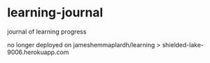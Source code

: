 # learning-journal
journal of learning progress 

no longer deployed on jameshemmaplardh/learning > shielded-lake-9006.herokuapp.com
